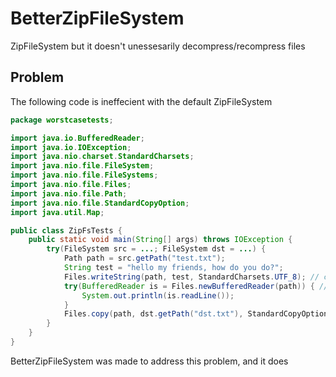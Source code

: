 # BetterZipFileSystem
ZipFileSystem but it doesn't unessesarily decompress/recompress files

## Problem

The following code is ineffecient with the default ZipFileSystem
```java
package worstcasetests;

import java.io.BufferedReader;
import java.io.IOException;
import java.nio.charset.StandardCharsets;
import java.nio.file.FileSystem;
import java.nio.file.FileSystems;
import java.nio.file.Files;
import java.nio.file.Path;
import java.nio.file.StandardCopyOption;
import java.util.Map;

public class ZipFsTests {
	public static void main(String[] args) throws IOException {
		try(FileSystem src = ...; FileSystem dst = ...) {
			Path path = src.getPath("test.txt");
			String test = "hello my friends, how do you do?";
			Files.writeString(path, test, StandardCharsets.UTF_8); // compresses the string into the zip
			try(BufferedReader is = Files.newBufferedReader(path)) { // decompresses the same string
				System.out.println(is.readLine());
			}
			Files.copy(path, dst.getPath("dst.txt"), StandardCopyOption.REPLACE_EXISTING); // decompresses then recompresses the same string
		}
	}
}
```

BetterZipFileSystem was made to address this problem, and it does
